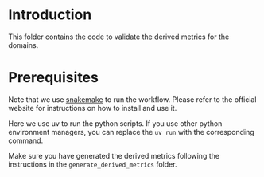# Introduction

This folder contains the code to validate the derived metrics for the domains.

# Prerequisites

Note that we use [snakemake](https://snakemake.readthedocs.io/en/stable/) to run the workflow.
Please refer to the official website for instructions on how to install and use it.

Here we use uv to run the python scripts.
If you use other python environment managers, you can replace the `uv run` with the corresponding command.

Make sure you have generated the derived metrics following the instructions in the `generate_derived_metrics` folder.